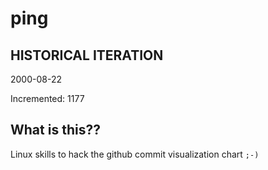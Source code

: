 # ping

## HISTORICAL ITERATION
2000-08-22

Incremented: 1177

## What is this?? 
Linux skills to hack the github commit visualization chart `;-)`
